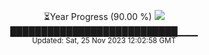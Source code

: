 <p align="center">
⏳Year Progress (90.00 %) <img src="https://file5s.ratemyserver.net/mobs/1062.gif"><br>
███████████████████████████▁▁▁ <br>
<sub>Updated: Sat, 25 Nov 2023 12:02:58 GMT</sub>
</p>

